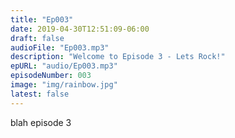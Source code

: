 ```yaml
---
title: "Ep003"
date: 2019-04-30T12:51:09-06:00
draft: false
audioFile: "Ep003.mp3"
description: "Welcome to Episode 3 - Lets Rock!"
epURL: "audio/Ep003.mp3"
episodeNumber: 003
image: "img/rainbow.jpg"
latest: false
---
```


blah episode 3
